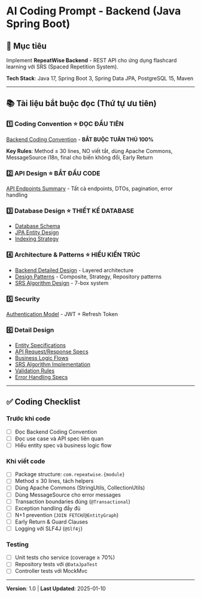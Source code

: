 # AI Coding Prompt - Backend (Java Spring Boot)

## 🎯 Mục tiêu

Implement **RepeatWise Backend** - REST API cho ứng dụng flashcard learning với SRS (Spaced Repetition System).

**Tech Stack**: Java 17, Spring Boot 3, Spring Data JPA, PostgreSQL 15, Maven

---

## 📚 Tài liệu bắt buộc đọc (Thứ tự ưu tiên)

### 1️⃣ Coding Convention ⭐ ĐỌC ĐẦU TIÊN
[Backend Coding Convention](../docs/05-quality/coding-convention-backend.md) - **BẮT BUỘC TUÂN THỦ 100%**

**Key Rules**: Method ≤ 30 lines, NO viết tắt, dùng Apache Commons, MessageSource i18n, final cho biến không đổi, Early Return

### 2️⃣ API Design ⭐ BẮT ĐẦU CODE
[API Endpoints Summary](../docs/03-design/api/api-endpoints-summary.md) - Tất cả endpoints, DTOs, pagination, error handling

### 3️⃣ Database Design ⭐ THIẾT KẾ DATABASE
- [Database Schema](../docs/03-design/database/schema.md)
- [JPA Entity Design](../docs/03-design/database/jpa-entity-design.md)
- [Indexing Strategy](../docs/03-design/database/indexing-strategy.md)

### 4️⃣ Architecture & Patterns ⭐ HIỂU KIẾN TRÚC
- [Backend Detailed Design](../docs/03-design/architecture/backend-detailed-design.md) - Layered architecture
- [Design Patterns](../docs/03-design/architecture/design-patterns.md) - Composite, Strategy, Repository patterns
- [SRS Algorithm Design](../docs/03-design/architecture/srs-algorithm-design.md) - 7-box system

### 5️⃣ Security
[Authentication Model](../docs/03-design/security/authn-authz-model.md) - JWT + Refresh Token

### 6️⃣ Detail Design
- [Entity Specifications](../docs/04-detail-design/01-entity-specifications.md)
- [API Request/Response Specs](../docs/04-detail-design/02-api-request-response-specs.md)
- [Business Logic Flows](../docs/04-detail-design/03-business-logic-flows.md)
- [SRS Algorithm Implementation](../docs/04-detail-design/04-srs-algorithm-implementation.md)
- [Validation Rules](../docs/04-detail-design/05-validation-rules.md)
- [Error Handling Specs](../docs/04-detail-design/06-error-handling-specs.md)

---

## ✅ Coding Checklist

### Trước khi code
- [ ] Đọc Backend Coding Convention
- [ ] Đọc use case và API spec liên quan
- [ ] Hiểu entity spec và business logic flow

### Khi viết code
- [ ] Package structure: `com.repeatwise.{module}`
- [ ] Method ≤ 30 lines, tách helpers
- [ ] Dùng Apache Commons (StringUtils, CollectionUtils)
- [ ] Dùng MessageSource cho error messages
- [ ] Transaction boundaries đúng (`@Transactional`)
- [ ] Exception handling đầy đủ
- [ ] N+1 prevention (`JOIN FETCH`/`@EntityGraph`)
- [ ] Early Return & Guard Clauses
- [ ] Logging với SLF4J (`@Slf4j`)

### Testing
- [ ] Unit tests cho service (coverage ≥ 70%)
- [ ] Repository tests với `@DataJpaTest`
- [ ] Controller tests với MockMvc

---

**Version**: 1.0 | **Last Updated**: 2025-01-10
